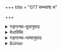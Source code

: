 +++
title = "077 सम्भवांश् च"

+++

<details><summary>गङ्गानथ-मूलानुवादः</summary>

Constant births in low forms of life, abounding in misery, afflictions from heat and cold, and terrors of various kinds.—(77)
</details>

<details><summary>मेधातिथिः</summary>

**वियोनयः** तिर्यक्प्रेतपिशाचादयः । तत्र **संभवो** जन्म दुःखबहुलासु ॥ १२.७७ ॥
</details>

<details><summary>गङ्गानथ-भाष्यानुवादः</summary>

‘*Low forms of life*’—such as the lower animals, Pretas and Piśācas;—birth in these, which is full of misery.—(77)
</details>

<details><summary>Bühler</summary>

077	And births in the wombs (of) despicable (beings) which cause constant misery, and afflictions from cold and heat and terrors of various kinds,
</details>
